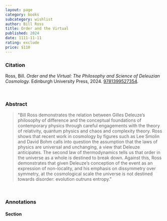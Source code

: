 ```yaml
---
layout: page
category: books
subcategory: wishlist
author: Bill Ross
title: Order and the Virtual
published: 2024
date: 1111-11-11
rating: exclude
price: $110
---
```


### Citation

Ross, Bill. *Order and the Virtual: The Philosophy and Science of Deleuzian Cosmology.* Edinburgh University Press, 2024. [9781399527354](https://edinburghuniversitypress.com/book-order-and-the-virtual.html).

<br>

### Abstract

> "Bill Ross demonstrates the relation between Gilles Deleuze’s philosophy of difference and the conceptual foundations of contemporary physics through careful engagements with the theory of relativity, quantum physics and chaos and complexity theory. Ross shows that recent work in cosmology by figures such as Lee Smolin and David Bohm calls into question the assumption that the laws of physics are universal and unchanging, a view that Deleuze anticipates. The second law of thermodynamics tells us that order in the universe as a whole is destined to break down. Against this, Ross demonstrates that given Deleuze’s conception of the event as an expression of non-locality, and his emphasis on dissymmetry over symmetry, at the cosmological scale the universe is not destined towards disorder: evolution outruns entropy."

<br>

### Annotations

#### Section

<br>
